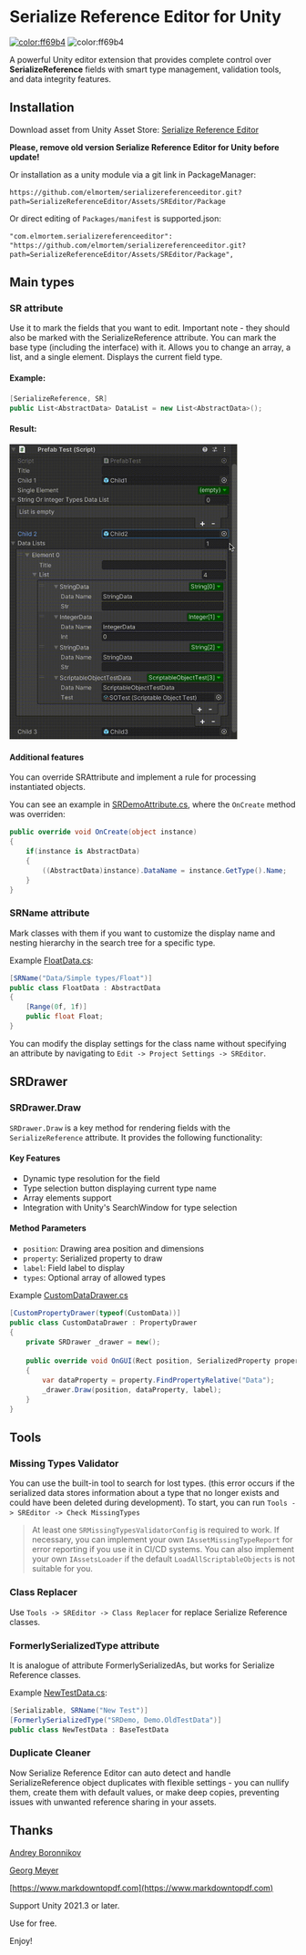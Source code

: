 # Serialize Reference Editor for Unity

[![color:ff69b4](https://img.shields.io/badge/licence-Unlicense-blue)](https://unlicense.org)
![color:ff69b4](https://img.shields.io/badge/Unity-2019.3.x-red)

A powerful Unity editor extension that provides complete control over **SerializeReference** fields with smart type management, validation tools, and data integrity features.

## Installation

Download asset from Unity Asset Store:
[Serialize Reference Editor](https://assetstore.unity.com/packages/slug/297559)

**Please, remove old version Serialize Reference Editor for Unity before update!**

Or installation as a unity module via a git link in PackageManager:
```
https://github.com/elmortem/serializereferenceeditor.git?path=SerializeReferenceEditor/Assets/SREditor/Package
```

Or direct editing of `Packages/manifest` is supported.json:
```
"com.elmortem.serializereferenceeditor": "https://github.com/elmortem/serializereferenceeditor.git?path=SerializeReferenceEditor/Assets/SREditor/Package",
```

## Main types

### SR attribute

Use it to mark the fields that you want to edit. Important note - they should also be marked with the SerializeReference attribute. You can mark the base type (including the interface) with it.
Allows you to change an array, a list, and a single element. Displays the current field type.

#### Example:

```csharp
[SerializeReference, SR]
public List<AbstractData> DataList = new List<AbstractData>();
```
#### Result:

<img src="Images/Demo.gif" width="400">

#### Additional features

You can override SRAttribute and implement a rule for processing instantiated objects.

You can see an example in [SRDemoAttribute.cs](https://github.com/elmortem/serializereferenceeditor/blob/master/SerializeReferenceEditor/Assets/SREditor/Samples/Demo/SRDemoAttribute.cs), where the `OnCreate` method was overriden:
```csharp
public override void OnCreate(object instance)
{
    if(instance is AbstractData)
    {
        ((AbstractData)instance).DataName = instance.GetType().Name;
    }
}
```

### SRName attribute

Mark classes with them if you want to customize the display name and nesting hierarchy in the search tree for a specific type.

Example [FloatData.cs](https://github.com/elmortem/serializereferenceeditor/blob/master/SerializeReferenceEditor/Assets/SREditor/Samples/Demo/Datas/FloatData.cs):
```csharp
[SRName("Data/Simple types/Float")]  
public class FloatData : AbstractData
{
    [Range(0f, 1f)]
    public float Float;
}
```

You can modify the display settings for the class name without specifying an attribute by navigating to `Edit -> Project Settings -> SREditor`.

## SRDrawer

### SRDrawer.Draw

`SRDrawer.Draw` is a key method for rendering fields with the `SerializeReference` attribute. It provides the following functionality:

#### Key Features
- Dynamic type resolution for the field
- Type selection button displaying current type name
- Array elements support
- Integration with Unity's SearchWindow for type selection

#### Method Parameters
- `position`: Drawing area position and dimensions
- `property`: Serialized property to draw
- `label`: Field label to display
- `types`: Optional array of allowed types

Example [CustomDataDrawer.cs](https://github.com/elmortem/serializereferenceeditor/blob/master/SerializeReferenceEditor/Assets/SREditor/Samples/Demo/Editor/CustomDataDrawer.cs)
```csharp
[CustomPropertyDrawer(typeof(CustomData))]
public class CustomDataDrawer : PropertyDrawer
{
    private SRDrawer _drawer = new();
    
    public override void OnGUI(Rect position, SerializedProperty property, GUIContent label)
    {
        var dataProperty = property.FindPropertyRelative("Data");
        _drawer.Draw(position, dataProperty, label);
    }
}
```

## Tools

### Missing Types Validator

You can use the built-in tool to search for lost types.
(this error occurs if the serialized data stores information about a type that no longer exists and could have been deleted during development). To start, you can run
`Tools -> SREditor -> Check MissingTypes`

> At least one `SRMissingTypesValidatorConfig` is required to work.
If necessary, you can implement your own `IAssetMissingTypeReport` for error
reporting if you use it in CI/CD systems.
You can also implement your own `IAssetsLoader` if the default `LoadAllScriptableObjects` is not suitable for you.

### Class Replacer

Use `Tools -> SREditor -> Class Replacer` for replace Serialize Reference classes.

### FormerlySerializedType attribute

It is analogue of attribute FormerlySerializedAs, but works for Serialize Reference classes.

Example [NewTestData.cs](https://github.com/elmortem/serializereferenceeditor/blob/master/SerializeReferenceEditor/Assets/SREditor/Samples/Demo/NewTests/NewTestData.cs):
```csharp
[Serializable, SRName("New Test")]
[FormerlySerializedType("SRDemo, Demo.OldTestData")]
public class NewTestData : BaseTestData
```

### Duplicate Cleaner

Now Serialize Reference Editor can auto detect and handle SerializeReference object duplicates with flexible settings - you can nullify them, create them with default values, or make deep copies, preventing issues with unwanted reference sharing in your assets.

## Thanks

[Andrey Boronnikov](https://github.com/Red-Cat-Fat)

[Georg Meyer](https://github.com/scho)

[https://www.markdowntopdf.com](https://www.markdowntopdf.com)



Support Unity 2021.3 or later.

Use for free.

Enjoy!
